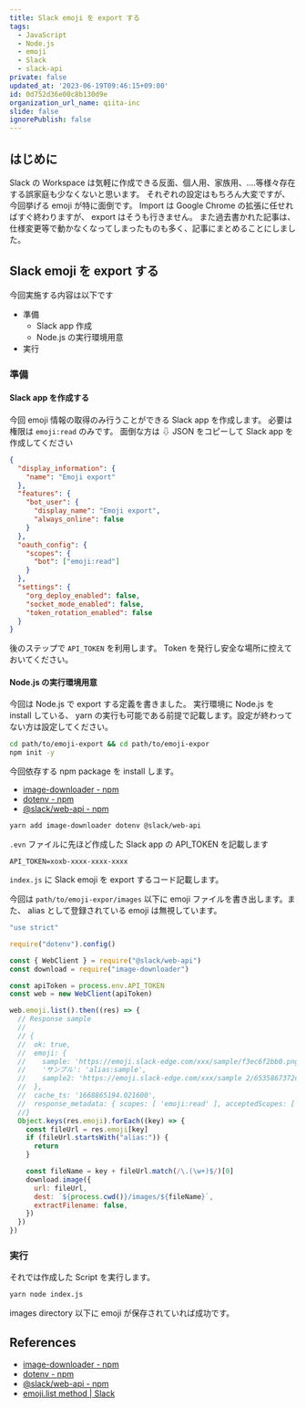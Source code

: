 ```yaml
---
title: Slack emoji を export する
tags:
  - JavaScript
  - Node.js
  - emoji
  - Slack
  - slack-api
private: false
updated_at: '2023-06-19T09:46:15+09:00'
id: 0d752d36e00c8b130d9e
organization_url_name: qiita-inc
slide: false
ignorePublish: false
---
```


## はじめに

Slack の Workspace は気軽に作成できる反面、個人用、家族用、....等様々存在する誤家庭も少なくないと思います。
それぞれの設定はもちろん大変ですが、今回挙げる emoji が特に面倒です。
Import は Google Chrome の拡張に任せればすぐ終わりますが、 export はそうも行きません。
また過去書かれた記事は、仕様変更等で動かなくなってしまったものも多く、記事にまとめることにしました。

## Slack emoji を export する

今回実施する内容は以下です

- 準備
  - Slack app 作成
  - Node.js の実行環境用意
- 実行

### 準備

#### Slack app を作成する

今回 emoji 情報の取得のみ行うことができる Slack app を作成します。
必要は権限は `emoji:read` のみです。
面倒な方は ⇩ JSON をコピーして Slack app を作成してください

```json
{
  "display_information": {
    "name": "Emoji export"
  },
  "features": {
    "bot_user": {
      "display_name": "Emoji export",
      "always_online": false
    }
  },
  "oauth_config": {
    "scopes": {
      "bot": ["emoji:read"]
    }
  },
  "settings": {
    "org_deploy_enabled": false,
    "socket_mode_enabled": false,
    "token_rotation_enabled": false
  }
}
```

後のステップで `API_TOKEN` を利用します。
Token を発行し安全な場所に控えておいてください。

#### Node.js の実行環境用意

今回は Node.js で export する定義を書きました。
実行環境に Node.js を install している、 yarn の実行も可能である前提で記載します。設定が終わってない方は設定してください。

```sh
cd path/to/emoji-export && cd path/to/emoji-expor
npm init -y
```

今回依存する npm package を install します。

- [image-downloader - npm](https://www.npmjs.com/package/image-downloader)
- [dotenv - npm](https://www.npmjs.com/package/dotenv)
- [@slack/web-api - npm](https://www.npmjs.com/package/@slack/web-api)

```sh
yarn add image-downloader dotenv @slack/web-api
```

`.evn` ファイルに先ほど作成した Slack app の API_TOKEN を記載します

```sh:.env
API_TOKEN=xoxb-xxxx-xxxx-xxxx
```

`index.js` に Slack emoji を export するコード記載します。

今回は `path/to/emoji-expor/images` 以下に emoji ファイルを書き出します。また、 alias として登録されている emoji は無視しています。

```js:index.js
"use strict"

require("dotenv").config()

const { WebClient } = require("@slack/web-api")
const download = require("image-downloader")

const apiToken = process.env.API_TOKEN
const web = new WebClient(apiToken)

web.emoji.list().then((res) => {
  // Response sample
  //
  // {
  //  ok: true,
  //  emoji: {
  //    sample: 'https://emoji.slack-edge.com/xxx/sample/f3ec6f2bb0.png',
  //    'サンプル': 'alias:sample',
  //    sample2: 'https://emoji.slack-edge.com/xxx/sample 2/6535867372d3b644.png'
  //  },
  //  cache_ts: '1668865194.021600',
  //  response_metadata: { scopes: [ 'emoji:read' ], acceptedScopes: [ 'emoji:read' ] }
  //}
  Object.keys(res.emoji).forEach((key) => {
    const fileUrl = res.emoji[key]
    if (fileUrl.startsWith("alias:")) {
      return
    }

    const fileName = key + fileUrl.match(/\.(\w+)$/)[0]
    download.image({
      url: fileUrl,
      dest: `${process.cwd()}/images/${fileName}`,
      extractFilename: false,
    })
  })
})
```

### 実行

それでは作成した Script を実行します。

```sh
yarn node index.js
```

images directory 以下に emoji が保存されていれば成功です。

## References

- [image-downloader - npm](https://www.npmjs.com/package/image-downloader)
- [dotenv - npm](https://www.npmjs.com/package/dotenv)
- [@slack/web-api - npm](https://www.npmjs.com/package/@slack/web-api)
- [emoji.list method | Slack](https://api.slack.com/methods/emoji.list)
